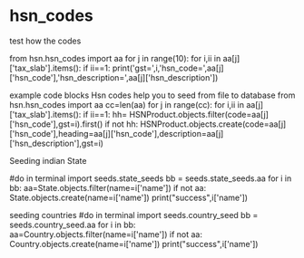 # hsn_codes
test how the codes

from hsn.hsn_codes import aa
for j in range(10):
     for i,ii in aa[j]['tax_slab'].items():
         if ii==1:
             print('gst=',i,'hsn_code=',aa[j]['hsn_code'],'hsn_description=',aa[j]['hsn_description'])

example code blocks
Hsn codes help you to seed from file to database
from hsn.hsn_codes import aa
cc=len(aa)
for j in range(cc):
	for i,ii in aa[j]['tax_slab'].items():
		if ii==1:
			hh= HSNProduct.objects.filter(code=aa[j]['hsn_code'],gst=i).first()
			if not hh:
				HSNProduct.objects.create(code=aa[j]['hsn_code'],heading=aa[j]['hsn_code'],description=aa[j]['hsn_description'],gst=i)

Seeding indian State



#do in terminal
 import seeds.state_seeds
 bb = seeds.state_seeds.aa
 for i in bb:
     aa=State.objects.filter(name=i['name'])
     if not aa:
         State.objects.create(name=i['name'])
         print("success",i['name'])

seeding countries
#do in terminal
import seeds.country_seed
bb = seeds.country_seed.aa
 for i in bb:
     aa=Country.objects.filter(name=i['name'])
     if not aa:
         Country.objects.create(name=i['name'])
         print("success",i['name'])